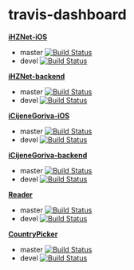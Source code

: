 travis-dashboard
================

**[iHZNet-iOS](https://github.com/iprebeg/iHZNet-iOS)**
- master [![Build Status](https://travis-ci.org/iprebeg/iHZNet-iOS.png?branch=master)](https://travis-ci.org/iprebeg/iHZNet-iOS)
- devel [![Build Status](https://travis-ci.org/iprebeg/iHZNet-iOS.png?branch=devel)](https://travis-ci.org/iprebeg/iHZNet-iOS)

**[iHZNet-backend](https://github.com/iprebeg/iHZNet-backend)**
- master [![Build Status](https://travis-ci.org/iprebeg/iHZNet-backend.png?branch=master)](https://travis-ci.org/iprebeg/iHZNet-backend)
- devel [![Build Status](https://travis-ci.org/iprebeg/iHZNet-backend.png?branch=devel)](https://travis-ci.org/iprebeg/iHZNet-backend)

**[iCijeneGoriva-iOS](https://github.com/iprebeg/iCijeneGoriva-iOS)**
- master [![Build Status](https://travis-ci.org/iprebeg/iCijeneGoriva-iOS.png?branch=master)](https://travis-ci.org/iprebeg/iCijeneGoriva-iOS)
- devel [![Build Status](https://travis-ci.org/iprebeg/iCijeneGoriva-iOS.png?branch=devel)](https://travis-ci.org/iprebeg/iCijeneGoriva-iOS)

**[iCijeneGoriva-backend](https://github.com/iprebeg/iCijeneGoriva-backend)**
- master [![Build Status](https://travis-ci.org/iprebeg/iCijeneGoriva-backend.png?branch=master)](https://travis-ci.org/iprebeg/iCijeneGoriva-backend)
- devel [![Build Status](https://travis-ci.org/iprebeg/iCijeneGoriva-backend.png?branch=devel)](https://travis-ci.org/iprebeg/iCijeneGoriva-backend)

**[Reader](https://github.com/iprebeg/Reader)**
- master [![Build Status](https://travis-ci.org/iprebeg/Reader.png?branch=master)](https://travis-ci.org/iprebeg/Reader)
- devel [![Build Status](https://travis-ci.org/iprebeg/Reader.png?branch=devel)](https://travis-ci.org/iprebeg/Reader)

**[CountryPicker](https://github.com/iprebeg/CountryPicker)**
- master [![Build Status](https://travis-ci.org/iprebeg/CountryPicker.png?branch=master)](https://travis-ci.org/iprebeg/CountryPicker)
- devel [![Build Status](https://travis-ci.org/iprebeg/CountryPicker.png?branch=devel)](https://travis-ci.org/iprebeg/CountryPicker)

<!---
Status of all the Dimagi projects building on Travis-CI.

**[CommCareHQ](https://github.com/dimagi/commcare-hq)**    
[![Build Status](https://travis-ci.org/dimagi/commcare-hq.png?branch=master)](https://travis-ci.org/dimagi/commcare-hq)
[![Test coverage](https://coveralls.io/repos/dimagi/commcare-hq/badge.png?branch=master)](https://coveralls.io/r/dimagi/commcare-hq)

(in alphabetical order below)

**[CaseXML](https://github.com/dimagi/casexml)**    
[![Build Status](https://travis-ci.org/dimagi/casexml.png?branch=master)](https://travis-ci.org/dimagi/casexml)
[![Test coverage](https://coveralls.io/repos/dimagi/casexml/badge.png?branch=master)](https://coveralls.io/r/dimagi/casexml)
[![PyPi version](https://pypip.in/v/casexml/badge.png)](https://pypi.python.org/pypi/casexml)
[![PyPi downloads](https://pypip.in/d/casexml/badge.png)](https://pypi.python.org/pypi/casexml)

**[CommCare Export](https://github.com/dimagi/commcare-export)**    
[![Build Status](https://travis-ci.org/dimagi/commcare-export.png)](https://travis-ci.org/dimagi/commcare-export)
[![Test coverage](https://coveralls.io/repos/dimagi/commcare-export/badge.png?branch=master)](https://coveralls.io/r/dimagi/commcare-export)
[![PyPi version](https://pypip.in/v/commcare-export/badge.png)](https://pypi.python.org/pypi/commcare-export)
[![PyPi downloads](https://pypip.in/d/commcare-export/badge.png)](https://pypi.python.org/pypi/commcare-export)

**[CouchExport](https://github.com/dimagi/couchexport)**    
[![Build Status](https://travis-ci.org/dimagi/couchexport.png?branch=master)](https://travis-ci.org/dimagi/couchexport/)

**[CouchForms](https://github.com/dimagi/couchforms)**    
[![Build Status](https://travis-ci.org/dimagi/couchforms.png)](https://travis-ci.org/dimagi/couchforms)
[![Test coverage](https://coveralls.io/repos/dimagi/couchforms/badge.png?branch=master)](https://coveralls.io/r/dimagi/couchforms)
[![PyPi version](https://pypip.in/v/couchforms/badge.png)](https://pypi.python.org/pypi/couchforms)
[![PyPi downloads](https://pypip.in/d/couchforms/badge.png)](https://pypi.python.org/pypi/couchforms)

**[CouchLog](https://github.com/dimagi/couchlog)**    
[![Build Status](https://travis-ci.org/dimagi/couchlog.png?branch=master)](https://travis-ci.org/dimagi/couchlog)
[![Test coverage](https://coveralls.io/repos/dimagi/couchlog/badge.png?branch=master)](https://coveralls.io/r/dimagi/couchlog)
[![PyPi version](https://pypip.in/v/couchlog/badge.png)](https://pypi.python.org/pypi/couchlog)
[![PyPi downloads](https://pypip.in/d/couchlog/badge.png)](https://pypi.python.org/pypi/couchlog)

**[Dimagi Utils](https://github.com/dimagi/dimagi-utils)**    
[![Build Status](https://travis-ci.org/dimagi/dimagi-utils.png)](https://travis-ci.org/dimagi/dimagi-utils)
[![Test coverage](https://coveralls.io/repos/dimagi/dimagi-utils/badge.png?branch=master)](https://coveralls.io/r/dimagi/dimagi-utils)
[![PyPi version](https://pypip.in/v/dimagi-utils/badge.png)](https://pypi.python.org/pypi/dimagi-utils)
[![PyPi downloads](https://pypip.in/d/dimagi-utils/badge.png)](https://pypi.python.org/pypi/dimagi-utils)
-->

